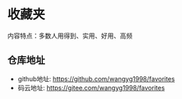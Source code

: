 # 收藏夹
内容特点：多数人用得到、实用、好用、高频  

## 仓库地址
- github地址: <https://github.com/wangyg1998/favorites>  
- 码云地址: <https://gitee.com/wangyg1998/favorites>  

